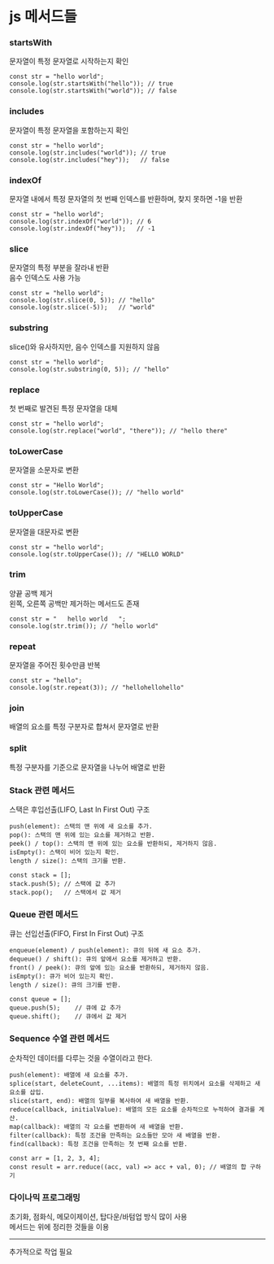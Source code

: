 # js 메서드들

### startsWith

문자열이 특정 문자열로 시작하는지 확인

```
const str = "hello world";
console.log(str.startsWith("hello")); // true
console.log(str.startsWith("world")); // false
```

### includes

문자열이 특정 문자열을 포함하는지 확인

```
const str = "hello world";
console.log(str.includes("world")); // true
console.log(str.includes("hey"));   // false
```

### indexOf

문자열 내에서 특정 문자열의 첫 번째 인덱스를 반환하며, 찾지 못하면 -1을 반환

```
const str = "hello world";
console.log(str.indexOf("world")); // 6
console.log(str.indexOf("hey"));   // -1
```

### slice

문자열의 특정 부분을 잘라내 반환  
음수 인덱스도 사용 가능

```
const str = "hello world";
console.log(str.slice(0, 5)); // "hello"
console.log(str.slice(-5));   // "world"
```

### substring

slice()와 유사하지만, 음수 인덱스를 지원하지 않음

```
const str = "hello world";
console.log(str.substring(0, 5)); // "hello"
```

### replace

첫 번째로 발견된 특정 문자열을 대체

```
const str = "hello world";
console.log(str.replace("world", "there")); // "hello there"
```

### toLowerCase

문자열을 소문자로 변환

```
const str = "Hello World";
console.log(str.toLowerCase()); // "hello world"
```

### toUpperCase

문자열을 대문자로 변환

```
const str = "hello world";
console.log(str.toUpperCase()); // "HELLO WORLD"
```

### trim

양끝 공백 제거  
왼쪽, 오른쪽 공백만 제거하는 메서드도 존재

```
const str = "   hello world   ";
console.log(str.trim()); // "hello world"
```

### repeat

문자열을 주어진 횟수만큼 반복

```
const str = "hello";
console.log(str.repeat(3)); // "hellohellohello"
```

### join

배열의 요소를 특정 구분자로 합쳐서 문자열로 반환

### split

특정 구분자를 기준으로 문자열을 나누어 배열로 반환

### Stack 관련 메서드

스택은 후입선출(LIFO, Last In First Out) 구조

```
push(element): 스택의 맨 위에 새 요소를 추가.
pop(): 스택의 맨 위에 있는 요소를 제거하고 반환.
peek() / top(): 스택의 맨 위에 있는 요소를 반환하되, 제거하지 않음.
isEmpty(): 스택이 비어 있는지 확인.
length / size(): 스택의 크기를 반환.

const stack = [];
stack.push(5); // 스택에 값 추가
stack.pop();   // 스택에서 값 제거
```

### Queue 관련 메서드

큐는 선입선출(FIFO, First In First Out) 구조

```
enqueue(element) / push(element): 큐의 뒤에 새 요소 추가.
dequeue() / shift(): 큐의 앞에서 요소를 제거하고 반환.
front() / peek(): 큐의 앞에 있는 요소를 반환하되, 제거하지 않음.
isEmpty(): 큐가 비어 있는지 확인.
length / size(): 큐의 크기를 반환.

const queue = [];
queue.push(5);    // 큐에 값 추가
queue.shift();    // 큐에서 값 제거
```

### Sequence 수열 관련 메서드

순차적인 데이터를 다루는 것을 수열이라고 한다.

```
push(element): 배열에 새 요소를 추가.
splice(start, deleteCount, ...items): 배열의 특정 위치에서 요소를 삭제하고 새 요소를 삽입.
slice(start, end): 배열의 일부를 복사하여 새 배열을 반환.
reduce(callback, initialValue): 배열의 모든 요소를 순차적으로 누적하여 결과를 계산.
map(callback): 배열의 각 요소를 변환하여 새 배열을 반환.
filter(callback): 특정 조건을 만족하는 요소들만 모아 새 배열을 반환.
find(callback): 특정 조건을 만족하는 첫 번째 요소를 반환.

const arr = [1, 2, 3, 4];
const result = arr.reduce((acc, val) => acc + val, 0); // 배열의 합 구하기
```

### 다이나믹 프로그래밍

초기화, 점화식, 메모이제이션, 탑다운/바텀업 방식 많이 사용  
메서드는 위에 정리한 것들을 이용

---

추가적으로 작업 필요
